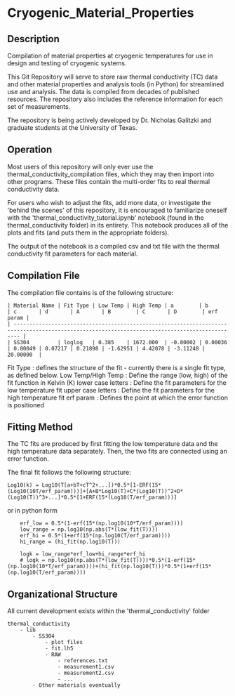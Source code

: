 # Cryogenic_Material_Properties
## Description
Compilation of material properties at cryogenic temperatures for use in design and testing of cryogenic systems.

This Git Repository will serve to store raw thermal conductivity (TC) data and other material properties and analysis tools (in Python) for streamlined use and analysis. The data is compiled from decades of published resources. The repository also includes the reference information for each set of measurements. 

The repository is being actively developed by Dr. Nicholas Galitzki and graduate students at the University of Texas. 

## Operation
Most users of this repository will only ever use the thermal_conductivity_compilation files, which they may then import into other programs. These files contain the multi-order fits to real thermal conductivity data.

For users who wish to adjust the fits, add more data, or investigate the 'behind the scenes' of this repository, it is encouraged to familiarize oneself with the 'thermal_conductivity_tutorial.ipynb' notebook (found in the thermal_conductivity folder) in its entirety.
This notebook produces all of the plots and fits (and puts them in the appropriate folders).

The output of the notebook is a compiled csv and txt file with the thermal conductivity fit parameters for each material. 

## Compilation File
The compilation file contains is of the following structure:
```
| Material Name | Fit Type | Low Temp | High Temp | a        | b       | c       | d       | A       | B        | C       | D        | erf param |
| ---------------------------------------------------------------------------------------------------------------------------------------------- |
| SS304         | loglog   | 0.385    | 1672.000  | -0.00002 | 0.00036 | 0.00049 | 0.07217 | 0.21898 | -1.62951 | 4.42078 | -3.11248 | 20.00000  |
```
Fit Type : defines the structure of the fit - currently there is a single fit type, as defined below.
Low Temp/High Temp : Define the range (low, high) of the fit function in Kelvin (K)
lower case letters : Define the fit parameters for the low temperature fit
upper case letters : Define the fit parameters for the high temperature fit
erf param : Defines the point at which the error function is positioned

## Fitting Method
The TC fits are produced by first fitting the low temperature data and the high temperature data separately. Then, the two fits are connected using an error function.

The final fit follows the following structure:
```
Log10(k) = Log10(T[a+bT+cT^2+...])*0.5*[1-ERF(15*(Log10(10T/erf_param)))]+[A+B*Log10(T)+C*(Log10(T))^2+D*(Log10(T))^3+...]*0.5*[1+ERF(15*(Log10(T/erf_param)))]
```

or in python form
```
    erf_low = 0.5*(1-erf(15*(np.log10(10*T/erf_param))))
    low_range = np.log10(np.abs(T*(low_fit(T))))
    erf_hi = 0.5*(1+erf(15*(np.log10(T/erf_param))))
    hi_range = (hi_fit(np.log10(T)))

    logk = low_range*erf_low+hi_range*erf_hi
    # logk = np.log10(np.abs(T*(low_fit(T))))*0.5*(1-erf(15*(np.log10(10*T/erf_param))))+(hi_fit(np.log10(T)))*0.5*(1+erf(15*(np.log10(T/erf_param))))
```

## Organizational Structure
All current development exists within the 'thermal_conductivity' folder
```
thermal_conductivity
    - lib
        - SS304
            - plot files
            - fit.lh5
            - RAW
                - references.txt
                - measurement1.csv
                - measurement2.csv 
                - ...
        - Other materials eventually
```